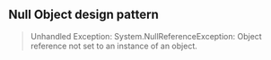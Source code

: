 ## Null Object design pattern

> Unhandled Exception: System.NullReferenceException: Object reference not set to an instance of an object.
